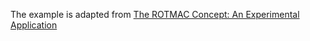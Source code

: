 The example is adapted from [The ROTMAC Concept: An Experimental Application](https://iomac2025.sciencesconf.org/590944/document)
